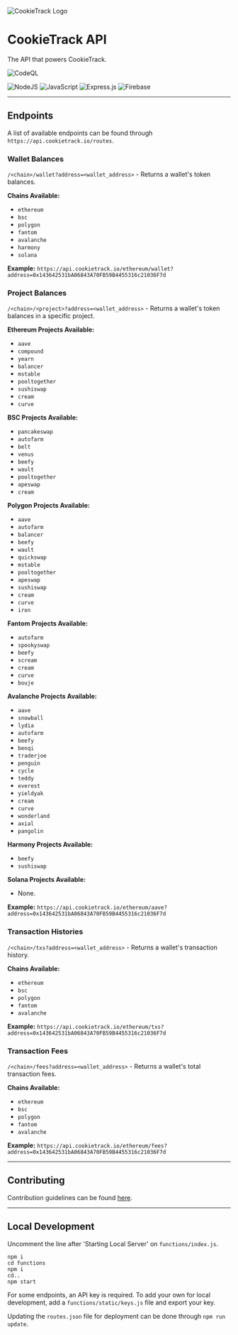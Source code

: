 ![CookieTrack Logo][logo]
# CookieTrack API

The API that powers CookieTrack.

![CodeQL](https://github.com/Ncookiez/cookietrack-api/actions/workflows/codeql-analysis.yml/badge.svg)

![NodeJS](https://img.shields.io/badge/node.js-6DA55F?style=for-the-badge&logo=node.js&logoColor=white)
![JavaScript](https://img.shields.io/badge/javascript-%23323330.svg?style=for-the-badge&logo=javascript&logoColor=%23F7DF1E)
![Express.js](https://img.shields.io/badge/express.js-%23404d59.svg?style=for-the-badge&logo=express&logoColor=%2361DAFB)
![Firebase](https://img.shields.io/badge/firebase-%23039BE5.svg?style=for-the-badge&logo=firebase)

---

## Endpoints

A list of available endpoints can be found through `https://api.cookietrack.io/routes`.

### Wallet Balances

`/<chain>/wallet?address=<wallet_address>` - Returns a wallet's token balances.

**Chains Available:**
- `ethereum`
- `bsc`
- `polygon`
- `fantom`
- `avalanche`
- `harmony`
- `solana`

**Example:**
`https://api.cookietrack.io/ethereum/wallet?address=0x143642531bA06843A70FB59B4455316c21036F7d`

### Project Balances

`/<chain>/<project>?address=<wallet_address>` - Returns a wallet's token balances in a specific project.

**Ethereum Projects Available:**
- `aave`
- `compound`
- `yearn`
- `balancer`
- `mstable`
- `pooltogether`
- `sushiswap`
- `cream`
- `curve`

**BSC Projects Available:**
- `pancakeswap`
- `autofarm`
- `belt`
- `venus`
- `beefy`
- `wault`
- `pooltogether`
- `apeswap`
- `cream`

**Polygon Projects Available:**
- `aave`
- `autofarm`
- `balancer`
- `beefy`
- `wault`
- `quickswap`
- `mstable`
- `pooltogether`
- `apeswap`
- `sushiswap`
- `cream`
- `curve`
- `iron`

**Fantom Projects Available:**
- `autofarm`
- `spookyswap`
- `beefy`
- `scream`
- `cream`
- `curve`
- `bouje`

**Avalanche Projects Available:**
- `aave`
- `snowball`
- `lydia`
- `autofarm`
- `beefy`
- `benqi`
- `traderjoe`
- `penguin`
- `cycle`
- `teddy`
- `everest`
- `yieldyak`
- `cream`
- `curve`
- `wonderland`
- `axial`
- `pangolin`

**Harmony Projects Available:**
- `beefy`
- `sushiswap`

**Solana Projects Available:**
- None.

**Example:**
`https://api.cookietrack.io/ethereum/aave?address=0x143642531bA06843A70FB59B4455316c21036F7d`

### Transaction Histories

`/<chain>/txs?address=<wallet_address>` - Returns a wallet's transaction history.

**Chains Available:**
- `ethereum`
- `bsc`
- `polygon`
- `fantom`
- `avalanche`

**Example:**
`https://api.cookietrack.io/ethereum/txs?address=0x143642531bA06843A70FB59B4455316c21036F7d`

### Transaction Fees

`/<chain>/fees?address=<wallet_address>` - Returns a wallet's total transaction fees.

**Chains Available:**
- `ethereum`
- `bsc`
- `polygon`
- `fantom`
- `avalanche`

**Example:**
`https://api.cookietrack.io/ethereum/fees?address=0x143642531bA06843A70FB59B4455316c21036F7d`

---

## Contributing

Contribution guidelines can be found [here](CONTRIBUTING.md).

---

## Local Development

Uncomment the line after 'Starting Local Server' on `functions/index.js`.

```
npm i
cd functions
npm i
cd..
npm start
```

For some endpoints, an API key is required. To add your own for local development, add a `functions/static/keys.js` file and export your key.

Updating the `routes.json` file for deployment can be done through `npm run update`.

[logo]: https://github.com/Ncookiez/cookietrack-api/blob/master/favicon.svg "CookieTrack"

